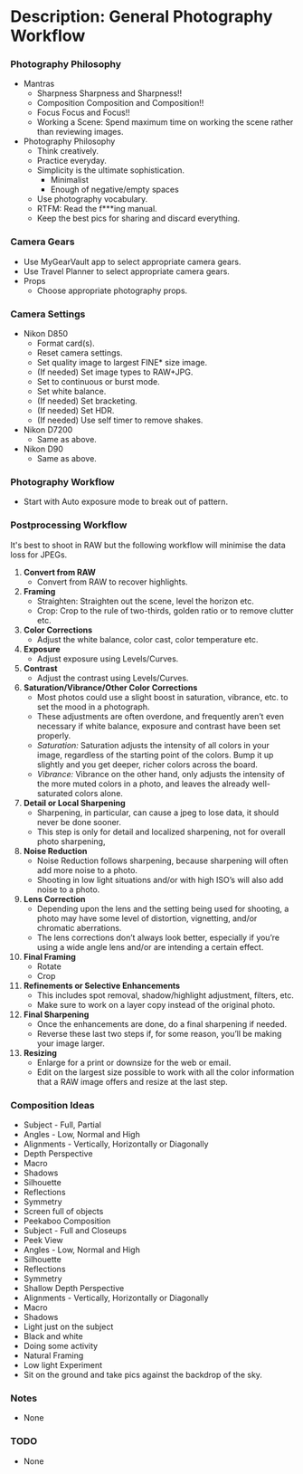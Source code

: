 # Description: General Photography Workflow

### Photography Philosophy
* Mantras
    - ​Sharpness Sharpness and Sharpness!!
    - Composition Composition and Composition!!
    - Focus Focus and Focus!!
    - Working a Scene: Spend maximum time on working the scene rather than reviewing images.
* Photography Philosophy
    - Think creatively.
    - Practice everyday.
    - Simplicity is the ultimate sophistication.
        * Minimalist
        * Enough of negative/empty spaces
    - Use photography vocabulary.
    - RTFM: Read the f***ing manual.
    - Keep the best pics for sharing and discard everything.

### Camera Gears
* Use MyGearVault app to select appropriate camera gears.
* Use Travel Planner to select appropriate camera gears.
* Props
    - Choose appropriate photography props.

### Camera Settings
* Nikon D850
    - Format card(s).
    - Reset camera settings.
    - Set quality image to largest FINE* size image.
    - (If needed) Set image types to RAW+JPG.
    - Set to continuous or burst mode.
    - Set white balance.
    - (If needed) Set bracketing.
    - (If needed) Set HDR.
    - (If needed) Use self timer to remove shakes.
* Nikon D7200
    - Same as above.
* Nikon D90
    - Same as above.

### Photography Workflow
* Start with Auto exposure mode to break out of pattern.

### Postprocessing Workflow
It's best to shoot in RAW but the following workflow will minimise the data loss for JPEGs.
1. **Convert from RAW**
    - Convert from RAW to recover highlights.
2. **Framing**
    - Straighten: Straighten out the scene, level the horizon etc.
    - Crop: Crop to the rule of two-thirds, golden ratio or to remove clutter etc.
3. **Color Corrections**
    - Adjust the white balance, color cast, color temperature etc.
4. **Exposure**
    - Adjust exposure using Levels/Curves.
5. **Contrast**
    - Adjust the contrast using Levels/Curves.
6. **Saturation/Vibrance/Other Color Corrections**
    - Most photos could use a slight boost in saturation, vibrance, etc. to set the mood in a photograph. 
    - These adjustments are often overdone, and frequently aren’t even necessary if white balance, exposure and contrast 
      have been set properly.
    - *Saturation:* Saturation adjusts the intensity of all colors in your image, regardless of the starting point of 
      the colors. Bump it up slightly and you get deeper, richer colors across the board.
    - *Vibrance:* Vibrance on the other hand, only adjusts the intensity of the more muted colors in a photo, and leaves 
      the already well-saturated colors alone.
7. **Detail or Local Sharpening**
    - Sharpening, in particular, can cause a jpeg to lose data, it should never be done sooner.
    - This step is only for detail and localized sharpening, not for overall photo sharpening,
8. **Noise Reduction**
    - Noise Reduction follows sharpening, because sharpening will often add more noise to a photo.
    - Shooting in low light situations and/or with high ISO’s will also add noise to a photo.
9. **Lens Correction**
    - Depending upon the lens and the setting being used for shooting, a photo may have some level of distortion, 
      vignetting, and/or chromatic aberrations.
    - The lens corrections don’t always look better, especially if you’re using a wide angle lens and/or are intending a
      certain effect.
10. **Final Framing**
    - Rotate 
    - Crop
11. **Refinements or Selective Enhancements**
    - This includes spot removal, shadow/highlight adjustment, filters, etc. 
    - Make sure to work on a layer copy instead of the original photo.
12. **Final Sharpening**
    - Once the enhancements are done, do a final sharpening if needed. 
    - Reverse these last two steps if, for some reason, you’ll be making your image larger.
13. **Resizing**
    - Enlarge for a print or downsize for the web or email. 
    - Edit on the largest size possible to work with all the color information that a RAW image offers and resize at the 
      last step.

### Composition Ideas
* Subject - Full, Partial
* Angles - Low, Normal and High
* Alignments - Vertically, Horizontally or Diagonally 
* Depth Perspective
* Macro
* Shadows
* Silhouette
* Reflections
* Symmetry
* Screen full of objects
* Peekaboo Composition
* Subject - Full and Closeups
* Peek View
* Angles - Low, Normal and High
* Silhouette
* Reflections
* Symmetry
* Shallow Depth Perspective
* Alignments - Vertically, Horizontally or Diagonally
* Macro
* Shadows
* Light just on the subject
* Black and white
* Doing some activity
* Natural Framing
* Low light Experiment
* Sit on the ground and take pics against the backdrop of the sky.

### Notes
* None

### TODO
* None
